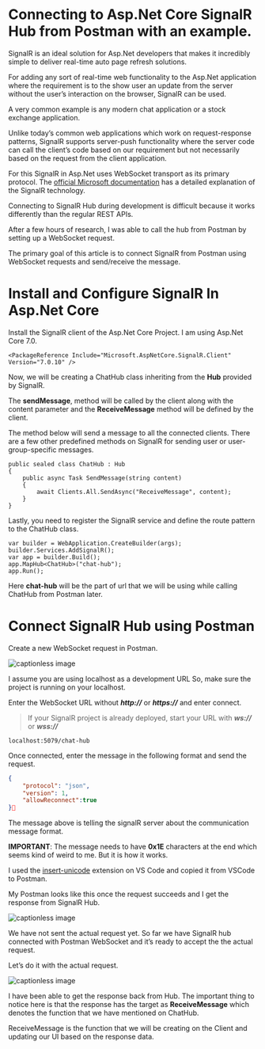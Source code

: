 Connecting to Asp.Net Core SignalR Hub from Postman with an example.
==================================================================== 

SignalR is an ideal solution for Asp.Net developers that makes it incredibly simple to deliver real-time auto page refresh solutions. 

For adding any sort of real-time web functionality to the Asp.Net application where the requirement is to the show user an update from the server without the user’s interaction on the browser, SignalR can be used.

A very common example is any modern chat application or a stock exchange application.

Unlike today’s common web applications which work on request-response patterns, SignalR supports server-push functionality where the server code can call the client’s code based on our requirement but not necessarily based on the request from the client application.

For this SignalR in Asp.Net uses WebSocket transport as its primary protocol. The [official Microsoft documentation](https://learn.microsoft.com/en-us/aspnet/signalr/overview/getting-started/introduction-to-signalr) has a detailed explanation of the SignalR technology.

Connecting to SignalR Hub during development is difficult because it works differently than the regular REST APIs.

After a few hours of research, I was able to call the hub from Postman by setting up a WebSocket request.

The primary goal of this article is to connect SignalR from Postman using WebSocket requests and send/receive the message.

Install and Configure SignalR In Asp.Net Core
=============================================

Install the SignalR client of the Asp.Net Core Project. I am using Asp.Net Core 7.0.

```
<PackageReference Include="Microsoft.AspNetCore.SignalR.Client" Version="7.0.10" />
```

Now, we will be creating a ChatHub class inheriting from the **Hub** provided by SignalR.

The **sendMessage**, method will be called by the client along with the content parameter and the **ReceiveMessage** method will be defined by the client.

The method below will send a message to all the connected clients. There are a few other predefined methods on SignalR for sending user or user-group-specific messages.

```
public sealed class ChatHub : Hub
{
    public async Task SendMessage(string content)
    {
        await Clients.All.SendAsync("ReceiveMessage", content);
    }
}
```

Lastly, you need to register the SignalR service and define the route pattern to the ChatHub class.

```
var builder = WebApplication.CreateBuilder(args);
builder.Services.AddSignalR();
var app = builder.Build();
app.MapHub<ChatHub>("chat-hub");
app.Run();
```

Here **chat-hub** will be the part of url that we will be using while calling ChatHub from Postman later.

Connect SignalR Hub using Postman
=================================

Create a new WebSocket request in Postman.

![captionless image](https://miro.medium.com/v2/resize:fit:1400/format:webp/1*xHXcFIRD3GcQ2TDzCy1MZA.png)

I assume you are using localhost as a development URL So, make sure the project is running on your localhost.

Enter the WebSocket URL without **_http://_** or **_https://_** and enter connect.

> If your SignalR project is already deployed, start your URL with **_ws://_** or **_wss://_**

```
localhost:5079/chat-hub
```

Once connected, enter the message in the following format and send the request.

```json
{
    "protocol": "json",
    "version": 1,
    "allowReconnect":true
}
```

The message above is telling the signalR server about the communication message format.

**IMPORTANT**: The message needs to have **0x1E** characters at the end which seems kind of weird to me. But it is how it works.

I used the [insert-unicode](https://marketplace.visualstudio.com/items?itemName=brunnerh.insert-unicode) extension on VS Code and copied it from VSCode to Postman.

My Postman looks like this once the request succeeds and I get the response from SignalR Hub.

![captionless image](https://miro.medium.com/v2/resize:fit:1400/format:webp/1*F8zTeaBQpAhwvyCj0UUwWQ.png)

We have not sent the actual request yet. So far we have SignalR hub connected with Postman WebSocket and it’s ready to accept the the actual request.

Let’s do it with the actual request.

![captionless image](https://miro.medium.com/v2/resize:fit:1400/format:webp/1*h6c2bmR8MOl3Kk44mSV3RA.png)

I have been able to get the response back from Hub. The important thing to notice here is that the response has the target as **ReceiveMessage** which denotes the function that we have mentioned on ChatHub.

ReceiveMessage is the function that we will be creating on the Client and updating our UI based on the response data.

